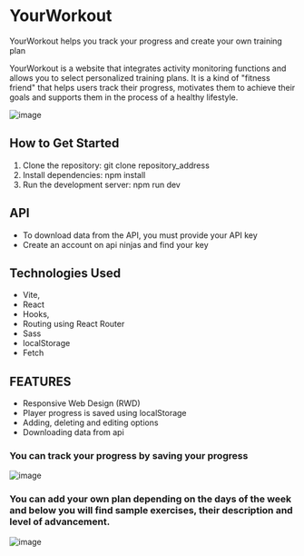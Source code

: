 # YourWorkout
 YourWorkout helps you track your progress and create your own training plan
 
YourWorkout is a website that integrates activity monitoring functions and allows you to select personalized training plans. It is a kind of "fitness friend" that helps users track their progress, motivates them to achieve their goals and supports them in the process of a healthy lifestyle.

![image](https://github.com/JakubDomarecki/YourWorkout/assets/160236789/6752aeed-4c3b-4140-82d2-a722117d9ac6)


## How to Get Started

1. Clone the repository: git clone repository_address
2. Install dependencies: npm install
3. Run the development server: npm run dev

## API
- To download data from the API, you must provide your API key
- Create an account on api ninjas and find your key

 
## Technologies Used
- Vite,
- React
- Hooks,
- Routing using React Router
- Sass
- localStorage
- Fetch

## FEATURES
- Responsive Web Design (RWD)
- Player progress is saved using localStorage
- Adding, deleting and editing options
- Downloading data from api


### You can track your progress by saving your progress
![image](https://github.com/JakubDomarecki/YourWorkout/assets/160236789/1995def4-4c10-46fa-b3d2-fcd6ad116823)


### You can add your own plan depending on the days of the week and below you will find sample exercises, their description and level of advancement.

![image](https://github.com/JakubDomarecki/YourWorkout/assets/160236789/c76a799e-3d81-4008-80bd-895947bd35ac)







